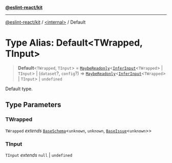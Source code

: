 [**@eslint-react/kit**](../../README.md)

***

[@eslint-react/kit](../../README.md) / [\<internal\>](../README.md) / Default

# Type Alias: Default\<TWrapped, TInput\>

> **Default**\<`TWrapped`, `TInput`\> = [`MaybeReadonly`](MaybeReadonly.md)\<[`InferInput`](InferInput.md)\<`TWrapped`\> \| `TInput`\> \| (`dataset`?, `config`?) => [`MaybeReadonly`](MaybeReadonly.md)\<[`InferInput`](InferInput.md)\<`TWrapped`\> \| `TInput`\> \| `undefined`

Default type.

## Type Parameters

### TWrapped

`TWrapped` *extends* [`BaseSchema`](../interfaces/BaseSchema.md)\<`unknown`, `unknown`, [`BaseIssue`](../interfaces/BaseIssue.md)\<`unknown`\>\>

### TInput

`TInput` *extends* `null` \| `undefined`
